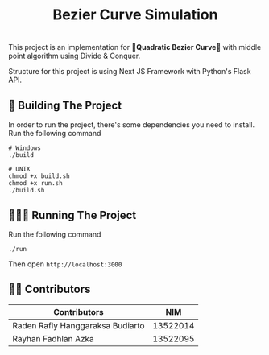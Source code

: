 # <h1 align="center">Bezier Curve Simulation<h1/>

This project is an implementation for 🌟**Quadratic Bezier Curve**🌟 with middle point algorithm using Divide & Conquer.

Structure for this project is using Next JS Framework with Python's Flask API.

## 🔨 Building The Project
In order to run the project, there's some dependencies you need to install.
Run the following command
```
# Windows
./build

# UNIX
chmod +x build.sh
chmod +x run.sh
./build.sh
```

## 🏃🏻‍♂️ Running The Project
Run the following command
```
./run
```
Then open ```http://localhost:3000```

## 🤵🏻 Contributors
| Contributors                     | NIM      |
|----------------------------------|----------|
| Raden Rafly Hanggaraksa Budiarto | 13522014 |
| Rayhan Fadhlan Azka              | 13522095 |